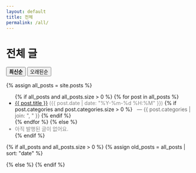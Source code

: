 ```yaml
---
layout: default
title: 전체
permalink: /all/
---
```


<h1>전체 글</h1>

<div class="sort-buttons" style="margin-bottom:1rem;">
  <button id="sort-new" style="font-weight:700;">최신순</button>
  <button id="sort-old">오래된순</button>
</div>

{% assign all_posts = site.posts %}

<!-- 최신순 (기본: site.posts는 보통 최신순 정렬) -->
<ul id="list-new">
  {% if all_posts and all_posts.size > 0 %}
    {% for post in all_posts %}
      <li>
        <a href="{{ post.url | relative_url }}">{{ post.title }}</a>
        <span style="color:#888;">({{ post.date | date: "%Y-%m-%d %H:%M" }})</span>
        {% if post.categories and post.categories.size > 0 %}
          <span style="margin-left:.5rem; color:#666;">
            — {{ post.categories | join: ", " }}
          </span>
        {% endif %}
      </li>
    {% endfor %}
  {% else %}
    <li style="color:#888;">아직 발행된 글이 없어요.</li>
  {% endif %}
</ul>

<!-- 오래된순 (오름차순 정렬) -->
{% if all_posts and all_posts.size > 0 %}
  {% assign old_posts = all_posts | sort: "date" %}
  <ul id="list-old" style="display:none;">
    {% for post in old_posts %}
      <li>
        <a href="{{ post.url | relative_url }}">{{ post.title }}</a>
        <span style="color:#888;">({{ post.date | date: "%Y-%m-%d %H:%M" }})</span>
        {% if post.categories and post.categories.size > 0 %}
          <span style="margin-left:.5rem; color:#666;">
            — {{ post.categories | join: ", " }}
          </span>
        {% endif %}
      </li>
    {% endfor %}
  </ul>
{% else %}
  <ul id="list-old" style="display:none;">
    <li style="color:#888;">아직 발행된 글이 없어요.</li>
  </ul>
{% endif %}

<script>
document.addEventListener("DOMContentLoaded", () => {
  const btnNew = document.getElementById("sort-new");
  const btnOld = document.getElementById("sort-old");
  const listNew = document.getElementById("list-new");
  const listOld = document.getElementById("list-old");

  btnNew.addEventListener("click", () => {
    listNew.style.display = "block";
    listOld.style.display = "none";
    btnNew.style.fontWeight = "700";
    btnOld.style.fontWeight = "400";
  });

  btnOld.addEventListener("click", () => {
    listNew.style.display = "none";
    listOld.style.display = "block";
    btnNew.style.fontWeight = "400";
    btnOld.style.fontWeight = "700";
  });
});
</script>
